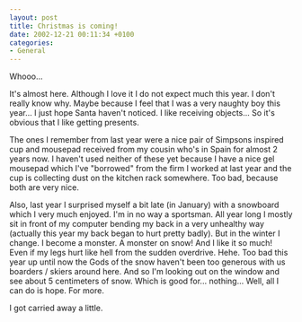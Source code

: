 ```yaml
---
layout: post
title: Christmas is coming!
date: 2002-12-21 00:11:34 +0100
categories:
- General
---
```

Whooo...

It's almost here. Although I love it I do not expect much this year. I don't really know why. Maybe because I feel that I was a very naughty boy this year... I just hope Santa haven't noticed. I like receiving objects... So it's obvious that I like getting presents.

The ones I remember from last year were a nice pair of Simpsons inspired cup and mousepad received from my cousin who's in Spain for almost 2 years now. I haven't used neither of these yet because I have a nice gel mousepad which I've "borrowed" from the firm I worked at last year and the cup is collecting dust on the kitchen rack somewhere. Too bad, because both are very nice.

Also, last year I surprised myself a bit late (in January) with a snowboard which I very much enjoyed. I'm in no way a sportsman. All year long I mostly sit in front of my computer bending my back in a very unhealthy way (actually this year my back began to hurt pretty badly). But in the winter I change. I become a monster. A monster on snow! And I like it so much! Even if my legs hurt like hell from the sudden overdrive. Hehe. Too bad this year up until now the Gods of the snow haven't been too generous with us boarders / skiers around here. And so I'm looking out on the window and see about 5 centimeters of snow. Which is good for... nothing... Well, all I can do is hope. For more.

I got carried away a little.
